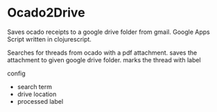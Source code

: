# Ocado2Drive

Saves ocado receipts to a google drive folder from gmail. Google Apps Script written in clojurescript.

Searches for threads from ocado with a pdf attachment. saves the attachment to given google drive folder. marks the thread with label

config
- search term
- drive location
- processed label
